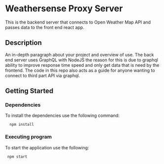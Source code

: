 # Weathersense Proxy Server 

This is the backend server that connects to Open Weather Map API and passes data to the front end react app. 

## Description

An in-depth paragraph about your project and overview of use.
The back end server uses GraphQL with NodeJS the reason for this is due to graphql ability to improve response time speed and only get data that is need by the frontend. The code in this repo also acts as a guide for 
anyone wanting to connect to third part API via graphql.

## Getting Started

### Dependencies

To install the dependencies use the following command: 

```
  npm install
```

### Executing program

To start the application use the following:

```
 npm start
```
